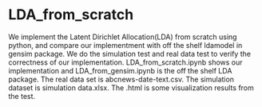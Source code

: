# LDA_from_scratch
We implement the Latent Dirichlet Allocation(LDA) from scratch using python, and compare our implementment with off the shelf ldamodel in gensim package.
We do the simulation test and real data test to verify the correctness of our implementation.
LDA_from_scratch.ipynb shows our implementation and LDA_from_gensim.ipynb is the off the shelf LDA package.
The real data set is abcnews-date-text.csv. The simulation dataset is simulation data.xlsx.
The .html is some visualization results from the test.
